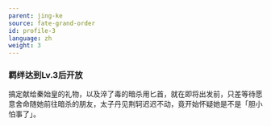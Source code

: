 ```yaml
---
parent: jing-ke
source: fate-grand-order
id: profile-3
language: zh
weight: 3
---
```


### 羁绊达到Lv.3后开放

搞定献给秦始皇的礼物，以及淬了毒的暗杀用匕首，就在即将出发前，只差等待愿意舍命随她前往暗杀的朋友，太子丹见荆轲迟迟不动，竟开始怀疑她是不是「胆小怕事了」。

